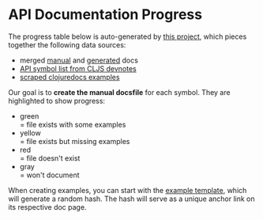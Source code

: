 # API Documentation Progress

The progress table below is auto-generated by [this project](https://github.com/cljsinfo/api-docs),
which pieces together the following data sources:

- merged [manual](https://github.com/cljsinfo/api-docs/tree/master/docs) and [generated](https://github.com/cljsinfo/api-docs-generator/tree/docs/docs/) docs
- [API symbol list from CLJS devnotes](https://github.com/clojure/clojurescript/blob/master/devnotes/corelib.org)
- [scraped clojuredocs examples](https://github.com/cljsinfo/api-docs/tree/examples)

Our goal is to __create the manual docsfile__ for each symbol.  They are highlighted to show progress:

<ul class="legend">
<li><div class="legend-block green-bg">green</div> = file exists with some examples
<li><div class="legend-block yellow-bg">yellow</div> = file exists but missing examples
<li><div class="legend-block red-bg">red</div> = file doesn't exist
<li><div class="legend-block gray-bg">gray</div> = won't document
</ul>

When creating examples, you can start with the [example template](example-template.html),
which will generate a random hash.  The hash will serve as a unique anchor link
on its respective doc page.
